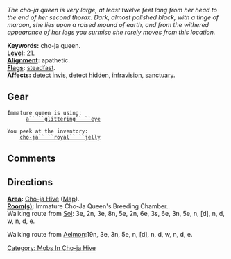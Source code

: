 *The cho-ja queen is very large, at least twelve feet long from her head
to the end of her second thorax. Dark, almost polished black, with a
tinge of maroon, she lies upon a raised mound of earth, and from the
withered appearance of her legs you surmise she rarely moves from this
location.*

**Keywords:** cho-ja queen.  
**[Level](Level.md "wikilink"):** 21.  
**[Alignment](Alignment.md "wikilink"):** apathetic.  
**[Flags](:Category:_Mob_Types.md "wikilink"):**
[steadfast](Sentinel_Mobs.md "wikilink").  
**Affects:** [detect invis](Detect_Invis.md "wikilink"), [detect
hidden](Detect_Hidden.md "wikilink"),
[infravision](Infravision.md "wikilink"),
[sanctuary](Sanctuary.md "wikilink").  

## Gear

`Immature queen is using:`  
<worn on head>`      `[`a`` ``glittering`` ``eye`](Glittering_Eye.md "wikilink")

`You peek at the inventory:`  
`    `[`cho-ja`` ``royal`` ``jelly`](Cho-ja_Royal_Jelly.md "wikilink")

## Comments

## Directions

**[Area](:Category:_Areas.md "wikilink"):** [Cho-ja
Hive](:Category:_Cho-ja_Hive.md "wikilink")
([Map](Cho-ja_Hive_Map.md "wikilink")).  
**[Room(s)](:Category:_Rooms.md "wikilink"):** Immature Cho-Ja Queen's
Breeding Chamber..  
Walking route from [Sol](Sol "wikilink"): 3e, 2n, 3e, 8n, 5e, 2n, 6e,
3s, 6e, 3n, 5e, n, \[d\], n, d, w, n, d, e.

Walking route from [Aelmon](Aelmon "wikilink"):19n, 3e, 3n, 5e, n,
\[d\], n, d, w, n, d, e.

[Category: Mobs In Cho-ja
Hive](Category:_Mobs_In_Cho-ja_Hive "wikilink")
